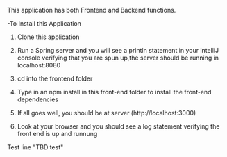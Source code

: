 This application has both Frontend and Backend functions.

-To Install this Application

1. Clone this application

2. Run a Spring server and you will see a println statement in your intelliJ console verifying that you are spun up,the server should be running in localhost:8080

3. cd into the frontend folder

4. Type in an npm install in this front-end folder to install the front-end dependencies

5. If all goes well, you should be at server (http://localhost:3000)

6. Look at your browser and you should see a log statement verifying the front end is up and runnung

Test line "TBD test"
